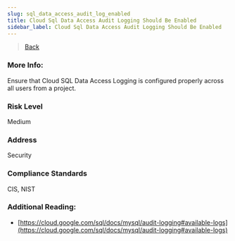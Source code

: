 ```yaml
---
slug: sql_data_access_audit_log_enabled
title: Cloud Sql Data Access Audit Logging Should Be Enabled
sidebar_label: Cloud Sql Data Access Audit Logging Should Be Enabled
---
```

> [Back](../../gcploggingmonitoring)

### More Info:
Ensure that Cloud SQL Data Access Logging is configured properly across all users from a project.

### Risk Level
Medium

### Address
Security

### Compliance Standards
CIS, NIST

### Additional Reading:
- [https://cloud.google.com/sql/docs/mysql/audit-logging#available-logs](https://cloud.google.com/sql/docs/mysql/audit-logging#available-logs) 
